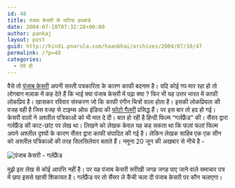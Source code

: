 ```yaml
---
id: 48
title: पंजाब केसरी के घटिया हथकंडे
date: 2004-07-10T07:32:28+00:00
author: pankaj
layout: post
guid: http://hindi.pnarula.com/haanbhai/archives/2004/07/10/47
permalink: /?p=48
categories:
  - ऐसे ही
---
```

वैसे तो [पंजाब केसरी](http://www.punjabkesari.com) अपनी सस्ती पत्रकारिता के कारण काफी बदनाम है। यदि कोई गप मार रहा हो तो लोगबाग मज़ाक में कह देते हैं कि भाई क्या पंजाब केसरी में पढ़ा क्या ? फिर भी यह उत्तर भारत में काफी लोकप्रिय है। खासकर रविवार संस्करण जो कि काफी रंगीन चित्रों वाला होता है। इसकी लोकप्रियता की वजह वही है जिस वजह से टाइम्स ऑफ इंडिया की [फोटो गैलरी](http://people.indiatimes.com/articleshow/724553.cms) प्रसिद्ध हैं। पर इस बार तो हद हो गई। केसरी वालों ने अश्लील पत्रिकाओं को भी मात दे दी। बात हो रही है हिन्दी फिल्म &#8220;गर्लफ्रैंड&#8221; की। सैंसर द्वारा गर्लफ्रैंड की काट-छांट पर लेख था। लिखने को लेखक केवल यह कह सकता था कि फलां फलां फिल्म अपने अश्लील दृश्यों के कारण सैंसर द्वारा काफी संपादित की गई है। लेकिन लेखक साहिब एक एक सीन को अश्लील पत्रिकाओं की तरह सिलसिलेवार बताते हैं। नमूना 20 जून की अखबार से नीचे है -

![पंजाब केसरी - गर्लफ्रैंड](http://www.pnarula.com/images/haanbhai/punjab-kesri.jpg)

मुझे इस लेख से कोई आपत्ति नहीं है। पर यह पंजाब केसरी सरीखी जगह जगह पाए जाने वाले समाचार पत्र में छपा इससे खासी शिकायत है। गर्लफ्रैंड पर तो सैंसर ले कैंची चला दी पंजाब केसरी पर कौन चलाएगा।
